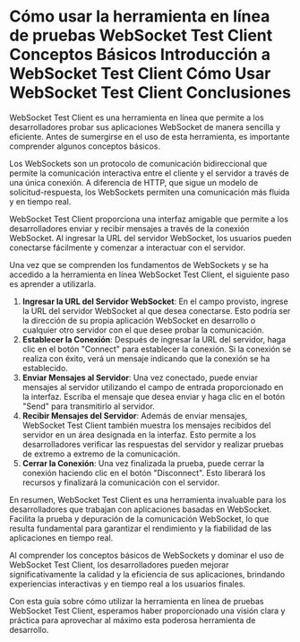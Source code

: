 Cómo usar la herramienta en línea de pruebas WebSocket Test Client Conceptos Básicos Introducción a WebSocket Test Client Cómo Usar WebSocket Test Client Conclusiones
======================================================================================================================================================================

WebSocket Test Client es una herramienta en línea que permite a los desarrolladores probar sus aplicaciones WebSocket de manera sencilla y eficiente. Antes de sumergirse en el uso de esta herramienta, es importante comprender algunos conceptos básicos.

Los WebSockets son un protocolo de comunicación bidireccional que permite la comunicación interactiva entre el cliente y el servidor a través de una única conexión. A diferencia de HTTP, que sigue un modelo de solicitud-respuesta, los WebSockets permiten una comunicación más fluida y en tiempo real.

WebSocket Test Client proporciona una interfaz amigable que permite a los desarrolladores enviar y recibir mensajes a través de la conexión WebSocket. Al ingresar la URL del servidor WebSocket, los usuarios pueden conectarse fácilmente y comenzar a interactuar con el servidor.

Una vez que se comprenden los fundamentos de WebSockets y se ha accedido a la herramienta en línea WebSocket Test Client, el siguiente paso es aprender a utilizarla.

1. **Ingresar la URL del Servidor WebSocket**: En el campo provisto, ingrese la URL del servidor WebSocket al que desea conectarse. Esto podría ser la dirección de su propia aplicación WebSocket en desarrollo o cualquier otro servidor con el que desee probar la comunicación.
2. **Establecer la Conexión**: Después de ingresar la URL del servidor, haga clic en el botón "Connect" para establecer la conexión. Si la conexión se realiza con éxito, verá un mensaje indicando que la conexión se ha establecido.
3. **Enviar Mensajes al Servidor**: Una vez conectado, puede enviar mensajes al servidor utilizando el campo de entrada proporcionado en la interfaz. Escriba el mensaje que desea enviar y haga clic en el botón "Send" para transmitirlo al servidor.
4. **Recibir Mensajes del Servidor**: Además de enviar mensajes, WebSocket Test Client también muestra los mensajes recibidos del servidor en un área designada en la interfaz. Esto permite a los desarrolladores verificar las respuestas del servidor y realizar pruebas de extremo a extremo de la comunicación.
5. **Cerrar la Conexión**: Una vez finalizada la prueba, puede cerrar la conexión haciendo clic en el botón "Disconnect". Esto liberará los recursos y finalizará la comunicación con el servidor.

En resumen, WebSocket Test Client es una herramienta invaluable para los desarrolladores que trabajan con aplicaciones basadas en WebSocket. Facilita la prueba y depuración de la comunicación WebSocket, lo que resulta fundamental para garantizar el rendimiento y la fiabilidad de las aplicaciones en tiempo real.

Al comprender los conceptos básicos de WebSockets y dominar el uso de WebSocket Test Client, los desarrolladores pueden mejorar significativamente la calidad y la eficiencia de sus aplicaciones, brindando experiencias interactivas y en tiempo real a los usuarios finales.

Con esta guía sobre cómo utilizar la herramienta en línea de pruebas WebSocket Test Client, esperamos haber proporcionado una visión clara y práctica para aprovechar al máximo esta poderosa herramienta de desarrollo.